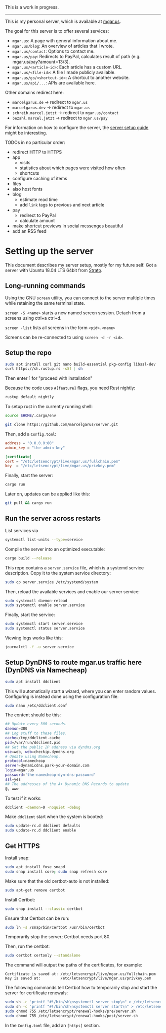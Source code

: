 This is a work in progress.

---

This is my personal server, which is available at [mgar.us](https://mgar.us).

The goal for this server is to offer several services:

* `mgar.us`: A page with general information about me.
* `mgar.us/blog`: An overview of articles that I wrote.
* `mgar.us/contact`: Options to contact me.
* `mgar.us/pay`: Redirects to PayPal, calculates result of path (e.g. mgar.us/pay?amount=13/3).
* `mgar.us/<article-id>`: Each article has a custom URL.
* `mgar.us/<file-id>`: A file I made publicly available.
* `mgar.us/go/<shortcut-id>`: A shortcut to another website.
* `mgar.us/api/...`: APIs are available here.

Other domains redirect here:

* `marcelgarus.de` -> redirect to `mgar.us`
* `marcelgarus.dev` -> redirect to `mgar.us`
* `schreib.marcel.jetzt` -> redirect to `mgar.us/contact`
* `bezahl.marcel.jetzt` -> redirect to `mgar.us/pay`

For information on how to configure the server, the [server setup guide](server-setup.md) might be interesting.

TODOs in no particular order:

* redirect HTTP to HTTPS
* app
  * visits
  * statistics about which pages were visited how often
  * shortcuts
* configure caching of items
* files
* also host fonts
* blog
  * estimate read time
  * add `link` tags to previous and next article
* pay
  * redirect to PayPal
  * calculate amount
* make shortcut previews in social messenges beautiful
* add an RSS feed

# Setting up the server

This document describes my server setup, mostly for my future self.
Got a server with Ubuntu 18.04 LTS 64bit from [Strato](https://strato.de).

## Long-running commands

Using the GNU `screen` utility, you can connect to the server multiple times while retaining the same terminal state.

`screen -S <name>` starts a new named screen session.
Detach from a screens using ctrl+a ctrl+d.

`screen -list` lists all screens in the form `<pid>.<name>`

Screens can be re-connected to using `screen -d -r <id>`.

## Setup the repo

```bash
sudo apt install curl git nano build-essential pkg-config libssl-dev
curl https://sh.rustup.rs -sSf | sh
```

Then enter 1 for "proceed with installation"

Because the code uses `#[feature]` flags, you need Rust nightly:

```bash
rustup default nightly
```

To setup rust in the currently running shell:

```bash
source $HOME/.cargo/env
```

```bash
git clone https://github.com/marcelgarus/server.git
```

Then, add a `Config.toml`:

```toml
address = "0.0.0.0:80"
admin_key = "the-admin-key"

[certficate]
cert = "/etc/letsencrypt/live/mgar.us/fullchain.pem"
key  = "/etc/letsencrypt/live/mgar.us/privkey.pem"
```

Finally, start the server:

```bash
cargo run
```

Later on, updates can be applied like this:

```bash
git pull && cargo run
```

## Run the server across restarts

List services via

```bash
systemctl list-units --type=service
```

Compile the server into an optimized executable:

```bash
cargo build --release
```

This repo contains a `server.service` file, which is a systemd service description.
Copy it to the system service directory:

```bash
sudo cp server.service /etc/systemd/system
```

Then, reload the available services and enable our server service:

```bash
sudo systemctl daemon-reload
sudo systemctl enable server.service
```

Finally, start the service:

```bash
sudo systemctl start server.service
sudo systemctl status server.service
```

Viewing logs works like this:

```bash
journalctl -f -u server.service
```

## Setup DynDNS to route mgar.us traffic here (DynDNS via Namecheap)

```bash
sudo apt install ddclient
```

This will automatically start a wizard, where you can enter random values.
Configuring is instead done using the configuration file:

```bash
sudo nano /etc/ddclient.conf
```

The content should be this:

```bash
## Update every 300 seconds.
daemon=300
## Log stuff to these files.
cache=/tmp/ddclient.cache
pid=/var/run/ddclient.pid
## Get the public IP address via dyndns.org
use=web, web=checkip.dyndns.org
# Update using Namecheap.
protocol=namecheap
server=dynamicdns.park-your-domain.com
login=mgar.us
password='the-namecheap-dyn-dns-password'
ssl=yes
## The addresses of the A+ Dynamic DNS Records to update
@, www
```

To test if it works:

```bash
ddclient -daemon=0 -noquiet -debug
```

Make `ddclient` start when the system is booted:

```bash
sudo update-rc.d ddclient defaults
sudo update-rc.d ddclient enable
```

## Get HTTPS

Install snap:

```bash
sudo apt install fuse snapd
sudo snap install core; sudo snap refresh core
```

Make sure that the old certbot-auto is not installed:

```bash
sudo apt-get remove certbot
```

Install Certbot:

```bash
sudo snap install --classic certbot
```

Ensure that Certbot can be run:

```bash
sudo ln -s /snap/bin/certbot /usr/bin/certbot
```

Temporarily stop the server; Certbot needs port 80.

Then, run the certbot:

```bash
sudo certbot certonly --standalone
```

The command will output the paths of the certificates, for example:

```
Certificate is saved at: /etc/letsencrypt/live/mgar.us/fullchain.pem
Key is saved at:         /etc/letsencrypt/live/mgar.us/privkey.pem
```

The following commands tell Certbot how to temporarily stop and start the server for certificate renewals:

```bash
sudo sh -c 'printf "#!/bin/sh\nsystemctl server stop\n" > /etc/letsencrypt/renewal-hooks/pre/server.sh'
sudo sh -c 'printf "#!/bin/sh\nsystemctl server start\n" > /etc/letsencrypt/renewal-hooks/post/server.sh'
sudo chmod 755 /etc/letsencrypt/renewal-hooks/pre/server.sh
sudo chmod 755 /etc/letsencrypt/renewal-hooks/post/server.sh
```

In the `Config.toml` file, add an `[https]` section.
